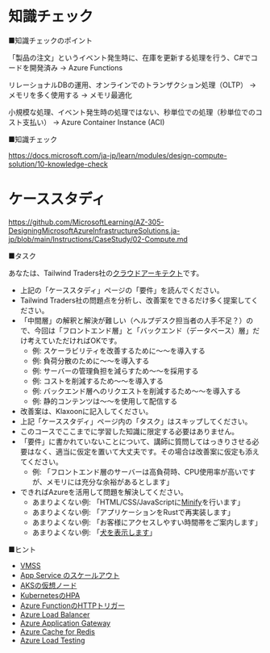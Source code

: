 # 知識チェック


■知識チェックのポイント

「製品の注文」というイベント発生時に、在庫を更新する処理を行う、C#でコードを開発済み → Azure Functions

リレーショナルDBの運用、オンラインでのトランザクション処理（OLTP） → メモリを多く使用する → メモリ最適化

小規模な処理、イベント発生時の処理ではない、秒単位での処理（秒単位でのコスト支払い） → Azure Container Instance (ACI)

■知識チェック

https://docs.microsoft.com/ja-jp/learn/modules/design-compute-solution/10-knowledge-check

# ケーススタディ

https://github.com/MicrosoftLearning/AZ-305-DesigningMicrosoftAzureInfrastructureSolutions.ja-jp/blob/main/Instructions/CaseStudy/02-Compute.md

■タスク

あなたは、Tailwind Traders社の[クラウドアーキテクト](https://www.google.com/search?q=%E3%82%AF%E3%83%A9%E3%82%A6%E3%83%89%E3%82%A2%E3%83%BC%E3%82%AD%E3%83%86%E3%82%AF%E3%83%88)です。

- 上記の「ケーススタディ」ページの「要件」を読んでください。
- Tailwind Traders社の問題点を分析し、改善案をできるだけ多く提案してください。
- 「中間層」の解釈と解決が難しい（ヘルプデスク担当者の人手不足？）ので、今回は「フロントエンド層」と「バックエンド（データベース）層」だけ考えていただければOKです。
  - 例: スケーラビリティを改善するために～～を導入する
  - 例: 負荷分散のために～～を導入する
  - 例: サーバーの管理負担を減らすため～～を採用する
  - 例: コストを削減するため～～を導入する
  - 例: バックエンド層へのリクエストを削減するため～～を導入する
  - 例: 静的コンテンツは～～を使用して配信する
- 改善案は、Klaxoonに記入してください。
- 上記「ケーススタディ」ページ内の「タスク」はスキップしてください。
- このコースでここまでに学習した知識に限定する必要はありません。
- 「要件」に書かれていないことについて、講師に質問してはっきりさせる必要はなく、適当に仮定を置いて大丈夫です。その場合は改善案に仮定も添えてください。
  - 例: 「フロントエンド層のサーバーは高負荷時、CPU使用率が高いですが、メモリには充分な余裕があるとします」
- できればAzureを活用して問題を解決してください。
  - あまりよくない例: 「HTML/CSS/JavaScriptに[Minify](https://ssaits.jp/promapedia/technology/minify.html)を行います」
  - あまりよくない例: 「アプリケーションをRustで再実装します」
  - あまりよくない例: 「お客様にアクセスしやすい時間帯をご案内します」
  - あまりよくない例: 「[犬を表示します](https://www.google.com/search?q=amazon%E3%82%A8%E3%83%A9%E3%83%BC+%E7%8A%AC)」

■ヒント

- [VMSS](https://docs.microsoft.com/ja-jp/azure/virtual-machine-scale-sets/overview)
- [App Service のスケールアウト](https://docs.microsoft.com/ja-jp/azure/app-service/manage-scale-up)
- [AKSの仮想ノード](https://docs.microsoft.com/ja-jp/azure/architecture/solution-ideas/articles/scale-using-aks-with-aci)
- [KubernetesのHPA](https://docs.microsoft.com/ja-jp/azure/aks/concepts-scale)
- [Azure FunctionのHTTPトリガー](https://docs.microsoft.com/ja-jp/azure/azure-functions/functions-bindings-http-webhook-trigger?tabs=in-process%2Cfunctionsv2&pivots=programming-language-csharp)
- [Azure Load Balancer](https://docs.microsoft.com/ja-jp/azure/load-balancer/load-balancer-overview)
- [Azure Application Gateway](https://docs.microsoft.com/ja-jp/azure/application-gateway/overview)
- [Azure Cache for Redis](https://docs.microsoft.com/ja-jp/azure/azure-cache-for-redis/cache-overview)
- [Azure Load Testing](https://azure.microsoft.com/ja-jp/services/load-testing/#overview)
